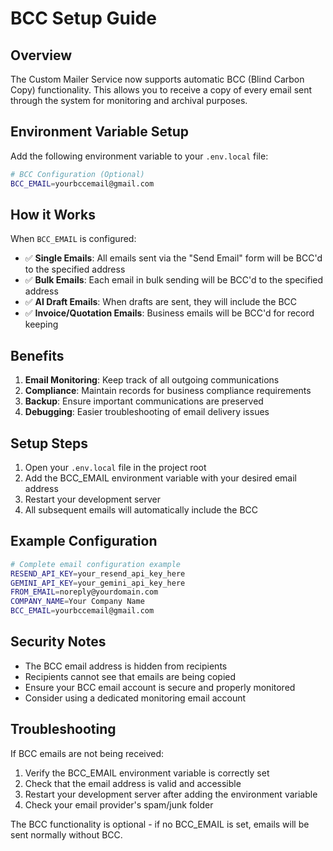# BCC Setup Guide

## Overview
The Custom Mailer Service now supports automatic BCC (Blind Carbon Copy) functionality. This allows you to receive a copy of every email sent through the system for monitoring and archival purposes.

## Environment Variable Setup

Add the following environment variable to your `.env.local` file:

```bash
# BCC Configuration (Optional)
BCC_EMAIL=yourbccemail@gmail.com
```

## How it Works

When `BCC_EMAIL` is configured:
- ✅ **Single Emails**: All emails sent via the "Send Email" form will be BCC'd to the specified address
- ✅ **Bulk Emails**: Each email in bulk sending will be BCC'd to the specified address  
- ✅ **AI Draft Emails**: When drafts are sent, they will include the BCC
- ✅ **Invoice/Quotation Emails**: Business emails will be BCC'd for record keeping

## Benefits

1. **Email Monitoring**: Keep track of all outgoing communications
2. **Compliance**: Maintain records for business compliance requirements
3. **Backup**: Ensure important communications are preserved
4. **Debugging**: Easier troubleshooting of email delivery issues

## Setup Steps

1. Open your `.env.local` file in the project root
2. Add the BCC_EMAIL environment variable with your desired email address
3. Restart your development server
4. All subsequent emails will automatically include the BCC

## Example Configuration

```bash
# Complete email configuration example
RESEND_API_KEY=your_resend_api_key_here
GEMINI_API_KEY=your_gemini_api_key_here
FROM_EMAIL=noreply@yourdomain.com
COMPANY_NAME=Your Company Name
BCC_EMAIL=yourbccemail@gmail.com
```

## Security Notes

- The BCC email address is hidden from recipients
- Recipients cannot see that emails are being copied
- Ensure your BCC email account is secure and properly monitored
- Consider using a dedicated monitoring email account

## Troubleshooting

If BCC emails are not being received:
1. Verify the BCC_EMAIL environment variable is correctly set
2. Check that the email address is valid and accessible
3. Restart your development server after adding the environment variable
4. Check your email provider's spam/junk folder

The BCC functionality is optional - if no BCC_EMAIL is set, emails will be sent normally without BCC.
